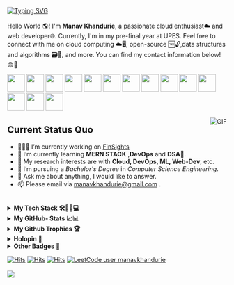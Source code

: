 [![Typing SVG](https://readme-typing-svg.herokuapp.com?font=Fira+Code&duration=2000&pause=1000&background=FFFFFF&color=000000&multiline=true&repeat=true&width=435&height=60&lines=Hi+there+%F0%9F%91%8B+;Welcome+to+my+GitHub+%F0%9F%A4%97+)](https://git.io/typing-svg)
<br />           
Hello World 🌎! I'm **Manav Khandurie**, a passionate cloud enthusiast☁️ and web developer🌐. Currently, I'm in my pre-final year at UPES. Feel free to connect with me on cloud computing ☁️🖥️, open-source 🆓🔓,data structures and algorithms 🗃️🧮, and more. You can find my contact information below!😊🚀  
                                                                                                                                                              
                                                                
[<img src="https://cdn.jsdelivr.net/gh/dheereshagrwal/colored-icons@1.7.5/public/icons/github/github.svg" width="40px">](https://github.com/Manav-Khandurie)
[<img src="https://cdn.jsdelivr.net/gh/dheereshagrwal/colored-icons@1.7.5/public/icons/linkedin/linkedin.svg" width="40px">](https://www.linkedin.com/in/manav-khandurie/)
[<img src="https://cdn.jsdelivr.net/gh/dheereshagrwal/colored-icons@1.7.5/public/icons/leetcode/leetcode.png" width="40px">](https://leetcode.com/manavkhandurie/)
[<img src="https://cdn.jsdelivr.net/gh/dheereshagrwal/colored-icons@1.7.5/public/icons/gmail/gmail.svg" width="40px">](mailto:manavkhandurie@gmail.com)
[<img src="https://cdn.jsdelivr.net/gh/dheereshagrwal/colored-icons@1.7.5/public/icons/twitter/twitter.svg" width="40px">](https://twitter.com/khandurie)
[<img src="https://cdn.jsdelivr.net/gh/dheereshagrwal/colored-icons@1.7.5/public/icons/discord/discord.svg" width="40px">](https://discordapp.com/users/1130906260670263357)
[<img src="https://cdn.jsdelivr.net/gh/dheereshagrwal/colored-icons@1.7.5/public/icons/telegram/telegram2.svg" width="40px">](https://t.me/manavkhandurie)
[<img src="https://cdn.jsdelivr.net/gh/dheereshagrwal/colored-icons@1.7.5/public/icons/docker/docker.webp" width="40px">](https://hub.docker.com/u/manavkhandurie)
[<img src="https://img.icons8.com/color/48/hashnode.png" width="40px">](https://hashnode.com/@ManavKhandurie)
[<img src="https://img.icons8.com/color/48/codechef.png" width="40px">](https://www.codechef.com/users/manavkhandurie)
[<img src="https://cdn.worldvectorlogo.com/logos/hackerrank.svg" width="40px">](https://www.hackerrank.com/manavkhandurie)
[<img src="https://www.svgrepo.com/show/331358/credly.svg" width="40px">](https://www.credly.com/users/manav-khandurie/badges)
[<img src="https://www.svgrepo.com/show/354887/code-sandbox.svg" width="40px">](https://codesandbox.io/u/manavkhandurie)
[<img src="https://www.svgrepo.com/show/416519/medium-logo.svg" width="40px">](https://medium.com/@manavkhandurie)
 
<img align="right" alt="GIF" src="https://media.tenor.com/NOYF3f82b_gAAAAC/programmer.gif" loading="lazy"/>

<h2> <b>Current Status Quo</b> </h2>

- 👨🏻‍💻 I’m currently working on [FinSights](https://github.com/tanmayy-mishra/Fin-Sight.git)
- 🌱 I’m currently learning **MERN STACK** ,**DevOps** and **DSA**🔣.
- 🧐 My research interests are with **Cloud, DevOps, ML, Web-Dev**, etc.
- 💼 I’m pursuing a _Bachelor's Degree_ in _Computer Science Engineering_.
- 💬 Ask me about anything, I would like to answer.
- 📫 Please email via manavkhandurie@gmail.com .

<br>
<details>
  <summary>
  <b > My Tech Stack 🛠️👨‍💻💻</b>
  </summary>
  
### **Cloud ☁**
[![My Skills](https://skillicons.dev/icons?i=aws,gcp,azure,firebase,openstack,netlify,vercel,heroku&perline=50)](https://skillicons.dev)

### **DevOps Tools♾**
[![My Skills](https://skillicons.dev/icons?i=linux,git,github,githubactions,bash,docker,kubernetes,jenkins,ansible,terraform,maven&perline=50)](https://skillicons.dev)

### **Databases 🛢️📊🧾**
[![My Skills](https://skillicons.dev/icons?i=redis,mysql,mongodb,dynamodb&perline=50)](https://skillicons.dev)

### **Machine Learning 🤖🧠🦾**
[![My Skills](https://skillicons.dev/icons?i=tensorflow,sklearn,pytorch&perline=50)](https://skillicons.dev)

### **Testing 🧪🔎✅**
[![My Skills](https://skillicons.dev/icons?i=jest,vitest,selenium,postman&perline=50)](https://skillicons.dev)

### **Backend ⚙️🗄️🔙👨‍💻**
[![My Skills](https://skillicons.dev/icons?i=nodejs,express,fastapi,nginx,kafka,rabbitmq,pug,yarn,npm&perline=50)](https://skillicons.dev)

### **Frontend 📱🕸👨‍💻🌐**
[![My Skills](https://skillicons.dev/icons?i=html,css,js,tailwind,bootstrap,react,redux,styledcomponents,webpack,md&perline=50)](https://skillicons.dev)

### **Programming Languages </>💻**
[![My Skills](https://skillicons.dev/icons?i=java,js,python,c,cpp&perline=50)](https://skillicons.dev)

### **IDE's 🖥️📟#️⃣**
[![My Skills](https://skillicons.dev/icons?i=vscode,anaconda,vim,eclipse,replit,codepen&perline=50)](https://skillicons.dev)

### **Operating Systems 📂💻🏾**
[![My Skills](https://skillicons.dev/icons?i=linux,windows,ubuntu,kali,redhat&perline=50)](https://skillicons.dev)


</details>

<details>
  <summary>
  <b>My GitHub- Stats 📈📊</b>
  </summary>
<br />
<a >
  <img height=200 align="center" src="https://github-readme-stats.vercel.app/api?username=Manav-Khandurie" loading="lazy"/>
</a>
<a >
  <img height=200 align="center" src="https://github-readme-stats.vercel.app/api/top-langs?username=Manav-Khandurie&layout=compact&langs_count=8&card_width=320" loading="lazy"/>
</a>
  <a >
  <img height=160 align="center" src="http://github-profile-summary-cards.vercel.app/api/cards/productive-time?username=Manav-Khandurie&theme=github&utcOffset=8" loading="lazy"/>
</a>
<a >
  <img height=160 align="center" src="http://github-profile-summary-cards.vercel.app/api/cards/profile-details?username=Manav-Khandurie&theme=github" loading="lazy"/>
</a>
  <a >
  <img height=200 align="center" src="https://streak-stats.demolab.com/?user=Manav-Khandurie&theme=swift" loading="lazy"/>
</a>
<a >
  <img height=300 align="center" src="https://github-readme-activity-graph.vercel.app/graph?username=Manav-Khandurie&theme=github-compact" loading="lazy"/>
</a>
  <br />
</details>

<details>
  <summary>
  <b >My Github Trophies 🏆</b>
  </summary>
  <a >
  <img height=200 align="center" src="https://github-profile-trophy.vercel.app/?username=Manav-Khandurie&no-frame=true" />
  </a>
</details>

<details>
  <summary>
  <b >Holopin 🐉</b>
  </summary>
  <a >
      <img align="center" src="https://holopin.me/manavkhandurie" loading="lazy" />
  </a>
</details>

<details>
  <summary>
  <b >Other Badges 🦡</b>
  </summary>
 <a href="https://app.daily.dev/manavkhandurie"><img src="https://api.daily.dev/devcards/v2/Der2QpvO1aeJ2X3v1caoc.png?type=wide&r=fz6" width="652" alt="Manav Khandurie's Dev Card"/></a>
</details>


[![Hits](https://hits.seeyoufarm.com/api/count/incr/badge.svg?url=https%3A%2F%2Fgithub.com%2FManav-Khandurie%2Fhit-counter&count_bg=%2379C83D&title_bg=%23555555&icon=github.svg&icon_color=%23E7E7E7&title=hits&edge_flat=false)](https://hits.seeyoufarm.com)
[![Hits](https://hits.seeyoufarm.com/api/count/incr/badge.svg?url=https%3A%2F%2Fwww.linkedin.com%2Fin%2Fmanav-khandurie-a72230261%2F&count_bg=%230600FF&title_bg=%23555555&icon=linkedin.svg&icon_color=%23E7E7E7&title=hits&edge_flat=false)](https://hits.seeyoufarm.com)
[![Hits](https://hits.seeyoufarm.com/api/count/incr/badge.svg?url=https%3A%2F%2Fleetcode.com%2Fmanavkhandurie%2F&count_bg=%23FFB400&title_bg=%23555555&icon=leetcode.svg&icon_color=%23E7E7E7&title=hits&edge_flat=false)](https://hits.seeyoufarm.com)
[![LeetCode user manavkhandurie](https://img.shields.io/badge/dynamic/json?style=flat&labelColor=black&color=%23ffa116&label=Solved&query=solvedOverTotal&url=https%3A%2F%2Fleetcode-badge.vercel.app%2Fapi%2Fusers%2Fmanavkhandurie&logo=leetcode&logoColor=yellow)](https://leetcode.com/manavkhandurie/)
<br />
<br />
![](https://komarev.com/ghpvc/?username=Manav-Khandurie&color=green&style=flat-square)
<!-- HTML and CSS for Styled Social Icons -->


<!--
<style>
    /* Container for social icons */
    .social-icons {
        display: grid;
        grid-template-columns: repeat(auto-fit, minmax(50px, 1fr));
        gap: 10px;
        justify-content: center;
    }

    /* Styling for individual social icons */
    .social-icons a {
        display: inline-block;
        width: 50px;
        height: 50px;
        border-radius: 50%;
        overflow: hidden;
        transition: transform 0.3s ease;
    }

    /* Hover effect on social icons */
    .social-icons a:hover {
        transform: scale(1.1);
    }

    /* Remove default link styles */
    .social-icons a {
        text-decoration: none;
        color: inherit;
    }
</style>
[![Ashutosh's github activity graph](https://github-readme-activity-graph.vercel.app/graph?username=Manav-Khandurie)](https://github.com/ashutosh00710/github-readme-activity-graph)
<h1> Hi there 👋 </h1>
![Static Badge](https://img.shields.io/badge/Discord-202020?logo=discord&logoColor=%235865F2&link=http%3A%2F%2Fdiscord.gg%2F2rnWsvkX)
<h1> Welcome to my GitHub 🤗 </h1>
**Manav-Khandurie/Manav-Khandurie** is a ✨ _special_ ✨ repository because its `README.md` (this file) appears on your GitHub profile.
![Manav's github stats](https://github-readme-stats.vercel.app/api?username=Manav-Khandurie&show_icons=true)
![](https://komarev.com/ghpvc/?username=Manav-Khandurie&color=green)
[![Trophies](https://github-profile-trophy-arasgungore.vercel.app/?username=Manav-Khandurie&no-frame=true&no-bg=true&theme=juicyfresh&column=8&margin-w=5&margin-h=5&rank=-?)](https://github.com/ryo-ma/github-profile-trophy)
https://streak-stats.demolab.com?user=Manav-Khandurie&theme=shadow-blue&background=87%2CFFFFFF%2CFFFCC1
https://streak-stats.demolab.com/?user=Manav-Khandurie&theme=swift
![](http://github-profile-summary-cards.vercel.app/api/cards/productive-time?username=Manav-Khandurie&theme=transparent&utcOffset=8)
![](http://github-profile-summary-cards.vercel.app/api/cards/profile-details?username=Manav-Khandurie&theme=transparent)
[![An image of @manavkhandurie's Holopin badges, which is a link to view their full Holopin profile](https://holopin.me/manavkhandurie)](https://holopin.io/@manavkhandurie)

https://github-profile-trophy.vercel.app/?username=Manav-Khandurie&no-frame=true

& [Fasal-Fusion](https://github.com/Manav-Khandurie/FASAL-FUSION.git)

https://img.shields.io/badge/-000000?logo=leetcode&link=https%3A%2F%2Fleetcode.com%2Fmanavkhandurie%2F

Here are some ideas to get you started:

- 🔭 I’m currently working on ...
- 🌱 I’m currently learning ...
- 👯 I’m looking to collaborate on ...
- 🤔 I’m looking for help with ...
- 💬 Ask me about ...
- 📫 How to reach me: ...
- 😄 Pronouns: ...
- ⚡ Fun fact: ...


<a href="https://github.com/Manav-Khandurie">
  <img align="left" alt="Github" width="40px" src="https://cdn.jsdelivr.net/gh/dheereshagrwal/colored-icons@1.7.5/public/icons/github/github.svg" />
</a>
<a href="https://www.linkedin.com/in/manav-khandurie/">
  <img align="left" alt="LinkedIn" width="40px" src="https://cdn.jsdelivr.net/gh/dheereshagrwal/colored-icons@1.7.5/public/icons/linkedin/linkedin.svg" />
</a>
<a href="https://leetcode.com/manavkhandurie/">
  <img align="left" alt="LeetCode" width="40px" src="https://cdn.jsdelivr.net/gh/dheereshagrwal/colored-icons@1.7.5/public/icons/leetcode/leetcode.png" />
</a>
<a href="mailto:manavkhandurie@gmail.com">
  <img align="left" alt="Gmail" width="40px" src="https://cdn.jsdelivr.net/gh/dheereshagrwal/colored-icons@1.7.5/public/icons/gmail/gmail.svg" />
</a>
<a href="https://twitter.com/khandurie">
  <img align="left" alt="Twitter" width="40px" src="https://cdn.jsdelivr.net/gh/dheereshagrwal/colored-icons@1.7.5/public/icons/twitter/twitter.svg" />
</a>
<a href="https://discordapp.com/users/1130906260670263357)">
  <img align="left" alt="Discord" width="40px" src="https://cdn.jsdelivr.net/gh/dheereshagrwal/colored-icons@1.7.5/public/icons/discord/discord.svg" />
</a>
<a href="https://hashnode.com/@ManavKhandurie">
  <img align="left" alt="HashNode" width="40px" src="https://img.icons8.com/color/48/hashnode.png" />
</a>
<a href="https://www.codechef.com/users/manavkhandurie">
  <img align="left" alt="CodeChef" width="40px" src="https://img.icons8.com/color/48/codechef.png" />
</a>
<a href="https://www.hackerrank.com/manavkhandurie">
  <img align="left" alt="Hackerrank" width="40px" src="https://cdn.worldvectorlogo.com/logos/hackerrank.svg" />
</a>
<a href="https://codesandbox.io/u/manavkhandurie">
  <img align="left" alt="CodeSandBox" width="40px" src="https://www.svgrepo.com/show/354887/code-sandbox.svg" />
</a>

-->



<!-- Hi, I'm N!no 😉, a programmer 👨🏻‍💻 from China 🇨🇳. I'm an open-source professional and always develop in Python 🐍. Currently, I'm working on [scikit-hep/hist](https://github.com/scikit-hep/hist) and [antvis/G6](https://github.com/antvis/G6). Besides programming, I like delicious food 🥗🥩🌮🍣 and doing sports 🏃⛹️‍♂️🏋🏼‍♂️. -->
